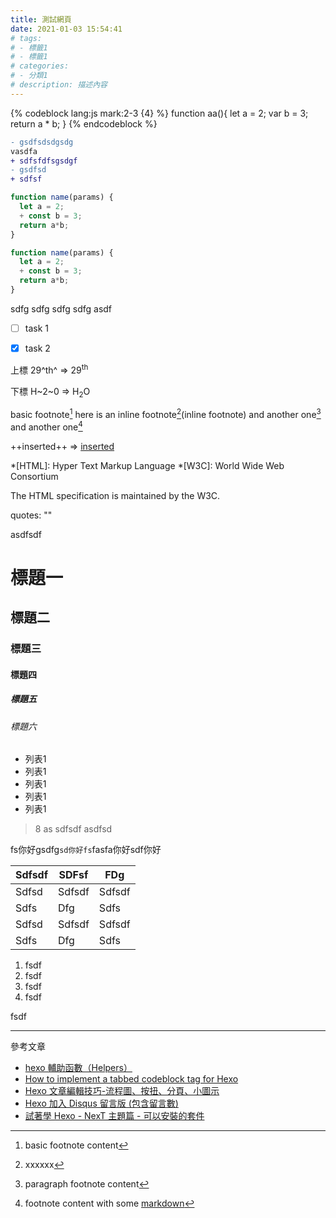 ```yaml
---
title: 測試網頁
date: 2021-01-03 15:54:41
# tags:
# - 標籤1
# - 標籤1
# categories:
# - 分類1
# description: 描述內容
---
```


{% codeblock lang:js mark:2-3 {4} %}
function aa(){
  let a = 2;
  var b = 3;
  return a * b;
}
{% endcodeblock %}

```diff hihi
- gsdfsdsdgsdg
vasdfa
+ sdfsfdfsgsdgf
- gsdfsd
+ sdfsf
```

```js {2}
function name(params) {
  let a = 2;
  + const b = 3;
  return a*b;
}
```

```js highlight=2
function name(params) {
  let a = 2;
  + const b = 3;
  return a*b;
}
```
<!-- more -->


sdfg
sdfg
sdfg
sdfg
asdf




- [ ] task 1
- [x] task 2



上標
29^th^ => 29<sup>th</sup>





下標
H~2~0 => H<sub>2</sub>O





basic footnote[^1]
here is an inline footnote[^2](inline footnote)
and another one[^3]
and another one[^4]

[^1]: basic footnote content
[^2]: xxxxxx
[^3]: paragraph
footnote
content
[^4]: footnote content with some [markdown](https://en.wikipedia.org/wiki/Markdown)






++inserted++ => <ins>inserted</ins>




*[HTML]: Hyper Text Markup Language
*[W3C]:  World Wide Web Consortium

The HTML specification
is maintained by the W3C.




quotes: ""
<!-- quotes: '' -->




asdfsdf
# 標題一
## 標題二
### 標題三
#### 標題四
##### 標題五
###### 標題六

- 列表1
- 列表1
- 列表1
- 列表1
- 列表1

> 8 as
> sdfsdf
> asdfsd

fs你好gsdfg`sd你好fs`fasfa你好sdf你好


| Sdfsdf | SDFsf  | FDg    |
|--------|--------|--------|
| Sdfsd  | Sdfsdf | Sdfsdf |
| Sdfs   | Dfg    | Sdfs   |
| Sdfsd  | Sdfsdf | Sdfsdf |
| Sdfs   | Dfg    | Sdfs   |

1. fsdf
2. fsdf
3. fsdf
4. fsdf



fsdf

---

參考文章
* [hexo 輔助函數（Helpers）](https://hexo.io/zh-tw/docs/helpers.html)
* [How to implement a tabbed codeblock tag for Hexo](https://stackoverflow.com/questions/35140300/how-to-implement-a-tabbed-codeblock-tag-for-hexo)
* [Hexo 文章編輯技巧-流程圖、按扭、分頁、小圖示](https://ppundsh.github.io/posts/cdf3/)
* [Hexo 加入 Disqus 留言版 (包含留言數)](https://titangene.github.io/article/hexo-disqus.html)
* [試著學 Hexo - NexT 主題篇 - 可以安裝的套件](https://hsiangfeng.github.io/hexo/20201003/38607376/)

